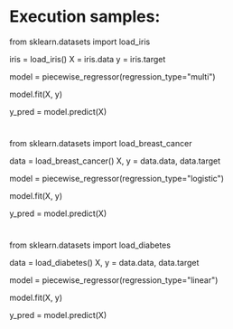# Execution samples:

from sklearn.datasets import load_iris 

iris = load_iris() X = iris.data y = iris.target

model = piecewise_regressor(regression_type="multi")

model.fit(X, y) 

y_pred = model.predict(X)

# ###########################

from sklearn.datasets import load_breast_cancer

data = load_breast_cancer() X, y = data.data, data.target

model = piecewise_regressor(regression_type="logistic") 

model.fit(X, y) 

y_pred = model.predict(X)

# ###########################

from sklearn.datasets import load_diabetes

data = load_diabetes() X, y = data.data, data.target

model = piecewise_regressor(regression_type="linear") 

model.fit(X, y) 

y_pred = model.predict(X)
